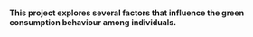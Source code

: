 #### This project explores several factors that influence the green consumption behaviour among individuals.

